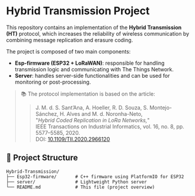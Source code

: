 # Hybrid Transmission Project

This repository contains an implementation of the **Hybrid Transmission (HT)** protocol, which increases the reliability of wireless communication by combining message replication and erasure coding.

The project is composed of two main components:

- **Esp-firmware (ESP32 + LoRaWAN)**: responsible for handling transmission logic and communicating with The Things Network.
- **Server**: handles server-side functionalities and can be used for monitoring or post-processing.

> 📚 The protocol implementation is based on the article:
> > J. M. d. S. Sant’Ana, A. Hoeller, R. D. Souza, S. Montejo-Sánchez, H. Alves and M. d. Noronha-Neto,  
> > "*Hybrid Coded Replication in LoRa Networks,*"  
> > IEEE Transactions on Industrial Informatics, vol. 16, no. 8, pp. 5577–5585, 2020.  
> > DOI: [10.1109/TII.2020.2966120](https://doi.org/10.1109/TII.2020.2966120)

## 📁 Project Structure

```plaintext
Hybrid-Transmission/
├── Esp32-firmware/       # C++ firmware using PlatformIO for ESP32
├── server/               # Lightweight Python server
└── README.md             # This file (project overview)
